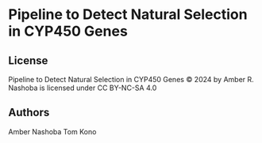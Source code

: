 # Pipeline to Detect Natural Selection in CYP450 Genes
## License
Pipeline to Detect Natural Selection in CYP450 Genes © 2024 by Amber R. Nashoba is licensed under CC BY-NC-SA 4.0 

## Authors
Amber Nashoba
Tom Kono